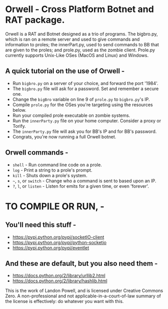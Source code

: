 # Orwell - Cross Platform Botnet and RAT package.

Orwell is a RAT and Botnet designed as a trio of programs. 
The bigbro.py, which is ran on a remote server and used to 
give commands and information to proles; the innerPart.py,
used to send commands to BB that are given to the proles;
and prole.py, used as the zombie client. Prole.py currently
supports Unix-Like OSes (MacOS and Linux) and Windows.

## A quick tutorial on the use of Orwell - 
* Run `bigbro.py` on a server of your choice, and forward the port '1984'.
* The `bigbro.py` file will ask for a password. Set and remember a secure one.
* Change the `bigBro` variable on line 9 of `prole.py` to `bigbro.py`'s IP.
* Compile `prole.py` for the OSes you're targeting using the resources below.
* Run your compiled prole executable on zombie systems. 
* Run the `innerParty.py` file on your home computer. Consider a proxy or Torify.
* The `innerParty.py` file will ask you for BB's IP and for BB's password. 
* Congrats, you're now running a full Orwell botnet.

## Orwell commands - 
* `shell`   - Run command line code on a prole.
* `log`     - Print a string to a prole's prompt.
* `kill`    - Shuts down a prole's system.
* `~`, `s`, or `switch` - Change who a command is sent to based upon an IP.
* `?`, `l`, or `listen` - Listen for emits for a given time, or even 'forever'.

# TO COMPILE OR RUN, - 
## You'll need this stuff - 
*    https://pypi.python.org/pypi/socketIO-client
*    https://pypi.python.org/pypi/python-socketio
*    https://pypi.python.org/pypi/eventlet

## And these are default, but you also need them - 
*    https://docs.python.org/2/library/urllib2.html
*    https://docs.python.org/2/library/hashlib.html

This is the work of Landon Powell, and is licensed under 
Creative Commons Zero. A non-professional and not 
applicable-in-a-court-of-law summary of the license is effectively:
do whatever you want with this.